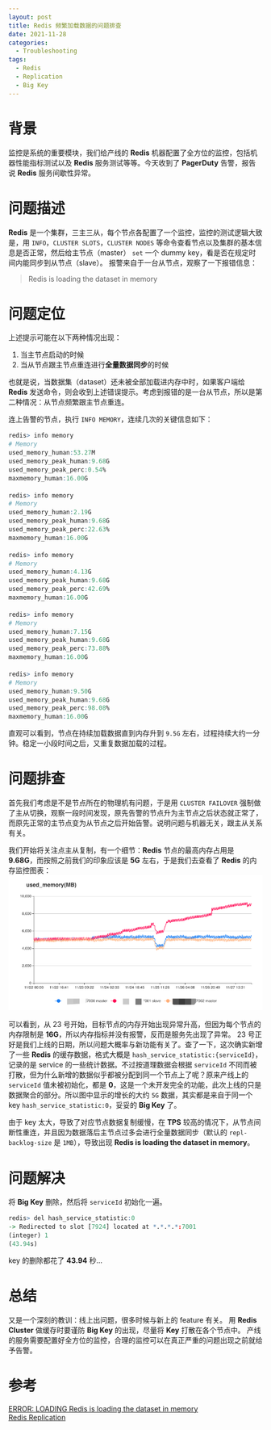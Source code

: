 ```yaml
---
layout: post
title: Redis 频繁加载数据的问题排查
date: 2021-11-28
categories:
  - Troubleshooting
tags:
  - Redis
  - Replication
  - Big Key
---
```


# 背景
监控是系统的重要模块，我们给产线的 **Redis** 机器配置了全方位的监控，包括机器性能指标测试以及 **Redis** 服务测试等等。今天收到了 **PagerDuty** 告警，报告说 **Redis** 服务间歇性异常。

# 问题描述
**Redis** 是一个集群，三主三从，每个节点各配置了一个监控，监控的测试逻辑大致是，用 `INFO`，`CLUSTER SLOTS`，`CLUSTER NODES` 等命令查看节点以及集群的基本信息是否正常，然后给主节点（master） `set` 一个 dummy key，看是否在规定时间内能同步到从节点（slave）。
报警来自于一台从节点，观察了一下报错信息：
> Redis is loading the dataset in memory

# 问题定位
上述提示可能在以下两种情况出现：
1. 当主节点启动的时候
2. 当从节点跟主节点重连进行**全量数据同步**的时候

也就是说，当数据集（dataset）还未被全部加载进内存中时，如果客户端给 **Redis** 发送命令，则会收到上述错误提示。考虑到报错的是一台从节点，所以是第二种情况：从节点频繁跟主节点重连。

连上告警的节点，执行 `INFO MEMORY`，连续几次的关键信息如下：
~~~r
redis> info memory
# Memory
used_memory_human:53.27M
used_memory_peak_human:9.68G
used_memory_peak_perc:0.54%
maxmemory_human:16.00G

redis> info memory
# Memory
used_memory_human:2.19G
used_memory_peak_human:9.68G
used_memory_peak_perc:22.63%
maxmemory_human:16.00G

redis> info memory
# Memory
used_memory_human:4.13G
used_memory_peak_human:9.68G
used_memory_peak_perc:42.69%
maxmemory_human:16.00G

redis> info memory
# Memory
used_memory_human:7.15G
used_memory_peak_human:9.68G
used_memory_peak_perc:73.88%
maxmemory_human:16.00G

redis> info memory
# Memory
used_memory_human:9.50G
used_memory_peak_human:9.68G
used_memory_peak_perc:98.08%
maxmemory_human:16.00G
~~~
直观可以看到，节点在持续加载数据直到内存升到 `9.5G` 左右，过程持续大约一分钟。稳定一小段时间之后，又重复数据加载的过程。

# 问题排查
首先我们考虑是不是节点所在的物理机有问题，于是用 `CLUSTER FAILOVER` 强制做了主从切换，观察一段时间发现，原先告警的节点升为主节点之后状态就正常了，而原先正常的主节点变为从节点之后开始告警。说明问题与机器无关，跟主从关系有关。

我们开始将关注点主从复制，有一个细节：**Redis** 节点的最高内存占用是 **9.68G**，而按照之前我们的印象应该是 **5G** 左右，于是我们去查看了 **Redis** 的内存监控图表：
![redis_memory](/src/img/article-img/Troubleshooting/redis_slave_continues_loading/redis_memory.png)

可以看到，从 23 号开始，目标节点的内存开始出现异常升高，但因为每个节点的内存限制是 **16G**，所以内存指标并没有报警，反而是服务先出现了异常。
23 号正好是我们上线的日期，所以问题大概率与新功能有关了。查了一下，这次确实新增了一些 **Redis** 的缓存数据，格式大概是 `hash_service_statistic:{serviceId}`，记录的是 service 的一些统计数据。不过按道理数据会根据 `serviceId` 不同而被打散，但为什么新增的数据似乎都被分配到同一个节点上了呢？原来产线上的 `serviceId` 值未被初始化，都是 **0**，这是一个未开发完全的功能，此次上线的只是数据聚合的部分。所以图中显示的增长的大约 `5G` 数据，其实都是来自于同一个 key `hash_service_statistic:0`，妥妥的 **Big Key** 了。

由于 key 太大，导致了对应节点数据复制缓慢，在 **TPS** 较高的情况下，从节点间断性重连，并且因为数据落后主节点过多会进行全量数据同步（默认的 `repl-backlog-size` 是 `1MB`），导致出现 **Redis is loading the dataset in memory**。

# 问题解决
将 **Big Key** 删除，然后将 `serviceId` 初始化一遍。
~~~r
redis> del hash_service_statistic:0
-> Redirected to slot [7924] located at *.*.*.*:7001
(integer) 1
(43.94s)
~~~

key 的删除都花了 **43.94** 秒...

# 总结
又是一个深刻的教训：线上出问题，很多时候与新上的 feature 有关。
用 **Redis Cluster** 做缓存时要谨防 **Big Key** 的出现，尽量将 **Key** 打散在各个节点中。
产线的服务需要配置好全方位的监控，合理的监控可以在真正严重的问题出现之前就给予告警。

# 参考
[ERROR: LOADING Redis is loading the dataset in memory](https://bobcares.com/blog/error-loading-redis-is-loading-the-dataset-in-memory/)  
[Redis Replication](https://redis.io/topics/replication)